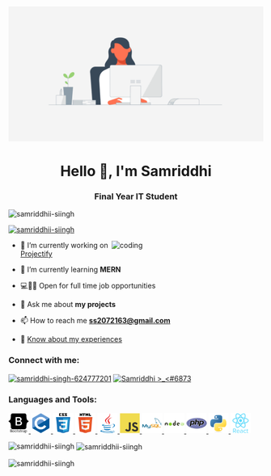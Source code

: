 ![Banner](https://github.com/Samriddhii-Siingh/Samriddhii-Siingh/blob/main/images/working.gif)
<h1 align="center">Hello 👋, I'm Samriddhi</h1>
<h3 align="center">Final Year IT Student</h3>

<p align="left"> <img src="https://komarev.com/ghpvc/?username=samriddhii-siingh&label=Profile%20views&color=0e75b6&style=flat" alt="samriddhii-siingh" /> </p>

<p align="left"> <a href="https://github.com/ryo-ma/github-profile-trophy"><img src="https://github-profile-trophy.vercel.app/?username=samriddhii-siingh" alt="samriddhii-siingh" /></a> </p>

<img align="right" src="https://github.com/Samriddhii-Siingh/Samriddhii-Siingh/blob/main/images/coding.gif" alt="coding" width="300" />

- 🔭 I’m currently working on [Projectify](https://github.com/Samriddhii-Siingh/Projectify)

- 🌱 I’m currently learning **MERN**

- 💻👨‍💻 Open for full time job opportunities

- 💬 Ask me about **my projects**

- 📫 How to reach me **ss2072163@gmail.com**

- 📄 [Know about my experiences](https://1drv.ms/b/s!AlJSXDC8zoZLg9Uq6H-HWlFbFTt0lg)

<h3 align="left">Connect with me:</h3>
<p align="left">
<a href="https://linkedin.com/in/samriddhi-singh-624777201" target="blank"><img align="center" src="https://raw.githubusercontent.com/rahuldkjain/github-profile-readme-generator/master/src/images/icons/Social/linked-in-alt.svg" alt="samriddhi-singh-624777201" height="30" width="40" /></a>
<a href="https://discord.gg/Samriddhi >_<#6873" target="blank"><img align="center" src="https://raw.githubusercontent.com/rahuldkjain/github-profile-readme-generator/master/src/images/icons/Social/discord.svg" alt="Samriddhi >_<#6873" height="30" width="40" /></a>
</p>

<h3 align="left">Languages and Tools:</h3>
<p align="left"> <a href="https://getbootstrap.com" target="_blank" rel="noreferrer"> <img src="https://raw.githubusercontent.com/devicons/devicon/master/icons/bootstrap/bootstrap-plain-wordmark.svg" alt="bootstrap" width="40" height="40"/> </a> <a href="https://www.cprogramming.com/" target="_blank" rel="noreferrer"> <img src="https://raw.githubusercontent.com/devicons/devicon/master/icons/c/c-original.svg" alt="c" width="40" height="40"/> </a> <a href="https://www.w3schools.com/css/" target="_blank" rel="noreferrer"> <img src="https://raw.githubusercontent.com/devicons/devicon/master/icons/css3/css3-original-wordmark.svg" alt="css3" width="40" height="40"/> </a> <a href="https://www.w3.org/html/" target="_blank" rel="noreferrer"> <img src="https://raw.githubusercontent.com/devicons/devicon/master/icons/html5/html5-original-wordmark.svg" alt="html5" width="40" height="40"/> </a> <a href="https://www.java.com" target="_blank" rel="noreferrer"> <img src="https://raw.githubusercontent.com/devicons/devicon/master/icons/java/java-original.svg" alt="java" width="40" height="40"/> </a> <a href="https://developer.mozilla.org/en-US/docs/Web/JavaScript" target="_blank" rel="noreferrer"> <img src="https://raw.githubusercontent.com/devicons/devicon/master/icons/javascript/javascript-original.svg" alt="javascript" width="40" height="40"/> </a> <a href="https://www.mysql.com/" target="_blank" rel="noreferrer"> <img src="https://raw.githubusercontent.com/devicons/devicon/master/icons/mysql/mysql-original-wordmark.svg" alt="mysql" width="40" height="40"/> </a> <a href="https://nodejs.org" target="_blank" rel="noreferrer"> <img src="https://raw.githubusercontent.com/devicons/devicon/master/icons/nodejs/nodejs-original-wordmark.svg" alt="nodejs" width="40" height="40"/> </a> <a href="https://www.php.net" target="_blank" rel="noreferrer"> <img src="https://raw.githubusercontent.com/devicons/devicon/master/icons/php/php-original.svg" alt="php" width="40" height="40"/> </a> <a href="https://www.python.org" target="_blank" rel="noreferrer"> <img src="https://raw.githubusercontent.com/devicons/devicon/master/icons/python/python-original.svg" alt="python" width="40" height="40"/> </a> <a href="https://reactjs.org/" target="_blank" rel="noreferrer"> <img src="https://raw.githubusercontent.com/devicons/devicon/master/icons/react/react-original-wordmark.svg" alt="react" width="40" height="40"/> </a> </p>

<p><img align="left" src="https://github-readme-stats.vercel.app/api/top-langs?username=samriddhii-siingh&show_icons=true&locale=en&layout=compact" alt="samriddhii-siingh" /></p>

<p>&nbsp;<img align="center" src="https://github-readme-stats.vercel.app/api?username=samriddhii-siingh&show_icons=true&locale=en&include_all_commits=true&count_private=true" alt="samriddhii-siingh" /></p>

<p><img align="center" src="https://github-readme-streak-stats.herokuapp.com/?user=samriddhii-siingh&" alt="samriddhii-siingh" /></p>
